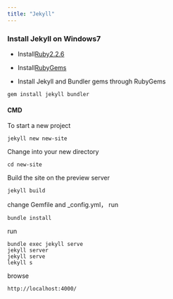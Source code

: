 ```yaml
---
title: "Jekyll"
---
```


### Install Jekyll on Windows7

- Install[Ruby2.2.6](https://rubyinstaller.org/downloads/)

- Install[RubyGems](https://rubygems.org/pages/download)

- Install Jekyll and Bundler gems through RubyGems

```
gem install jekyll bundler
```  

#### CMD

To start a new project

```
jekyll new new-site
```

Change into your new directory

```
cd new-site
```

Build the site on the preview server

```
jekyll build
```

change Gemfile and _config.yml，  run

```
bundle install
```

run

```
bundle exec jekyll serve
jekyll server
jekyll serve
lekyll s
```

browse

```
http://localhost:4000/
```
